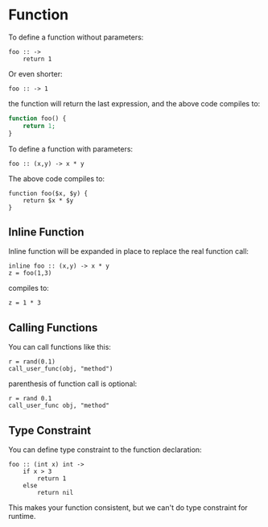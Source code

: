 Function
=========

To define a function without parameters:

    foo :: ->
        return 1

Or even shorter:

    foo :: -> 1

the function will return the last expression, and the above code compiles to:

```php
function foo() {
    return 1;
}
```

To define a function with parameters:

    foo :: (x,y) -> x * y

The above code compiles to:

    function foo($x, $y) {
        return $x * $y
    }

Inline Function
-------------------
Inline function will be expanded in place to replace the real function call:

    inline foo :: (x,y) -> x * y
    z = foo(1,3)

compiles to:

    z = 1 * 3


Calling Functions
------------------
You can call functions like this:

    r = rand(0.1)
    call_user_func(obj, "method")

parenthesis of function call is optional:

    r = rand 0.1
    call_user_func obj, "method"




Type Constraint
---------------

You can define type constraint to the function declaration:

    foo :: (int x) int ->
        if x > 3
            return 1
        else
            return nil

This makes your function consistent, but we can't do type constraint for runtime.

